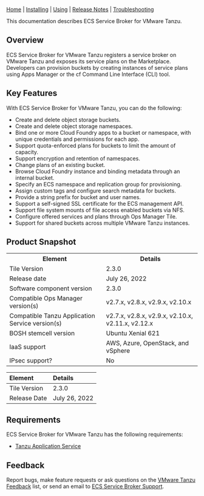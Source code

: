 [Home](/index.md) | [Installing](/installing.md) | [Using](/using.md) | [Release Notes](/release-notes.md) | [Troubleshooting](/troubleshooting.md)

This documentation describes ECS Service Broker for VMware Tanzu.

## <a id="overview"></a> Overview

ECS Service Broker for VMware Tanzu registers a service broker on VMware Tanzu and exposes its service plans on the Marketplace.
Developers can provision buckets by creating instances of service plans using Apps Manager or the cf Command Line Interface (CLI) tool.


## <a id='features'></a> Key Features

With ECS Service Broker for VMware Tanzu, you can do the following:

* Create and delete object storage buckets.
* Create and delete object storage namespaces.
* Bind one or more Cloud Foundry apps to a bucket or namespace, with unique credentials and permissions for each app.
* Support quota-enforced plans for buckets to limit the amount of capacity.
* Support encryption and retention of namespaces.
* Change plans of an existing bucket.
* Browse Cloud Foundry instance and binding metadata through an internal bucket.
* Specify an ECS namespace and replication group for provisioning.
* Assign custom tags and configure search metadata for buckets.
* Provide a string prefix for bucket and user names.
* Support a self-signed SSL certificate for the ECS management API.
* Support file system mounts of file access enabled buckets via NFS.
* Configure offered services and plans through Ops Manager Tile.
* Support for shared buckets across multiple VMware Tanzu instances.


## <a id="snapshot"></a>Product Snapshot


<table class="nice">
    <th>Element</th>
    <th>Details</th>
    <tr>
        <td>Tile Version</td>
        <td>2.3.0</td>
    </tr>
    <tr>
        <td>Release date</td>
        <td>July 26, 2022</td>
    </tr>
    <tr>
        <td>Software component version</td>
        <td>2.3.0</td>
    </tr>
    <tr>
        <td>Compatible Ops Manager version(s)</td>
        <td>v2.7.x, v2.8.x, v2.9.x, v2.10.x</td>
    </tr>
    <tr>
        <td>Compatible Tanzu Application Service version(s)</td>
        <td>v2.7.x, v2.8.x, v2.9.x, v2.10.x, v2.11.x, v2.12.x</td>
    </tr>
    <tr>
        <td>BOSH stemcell version</td>
        <td>Ubuntu Xenial 621</td>
    </tr>
    <tr>
        <td>IaaS support</td>
        <td>AWS, Azure, OpenStack, and vSphere</td>
    </tr>
    <tr>
        <td>IPsec support?</td>
        <td>No</td>
    </tr>
</table>

| Element      | Details       |
|:-------------|:--------------|
| Tile Version | 2.3.0         |
| Release Date | July 26, 2022 |

## <a id="reqs"></a> Requirements

ECS Service Broker for VMware Tanzu has the following requirements:

+ [Tanzu Application Service](https://network.pivotal.io/products/elastic-runtime)


## <a id="feedback"></a> Feedback

Report bugs, make feature requests or ask questions on the [VMware Tanzu Feedback](mailto:pivotal-cf-feedback@pivotal.io) list,
or send an email to [ECS Service Broker Support](mailto:ecs.open.service.broker@dell.com).
